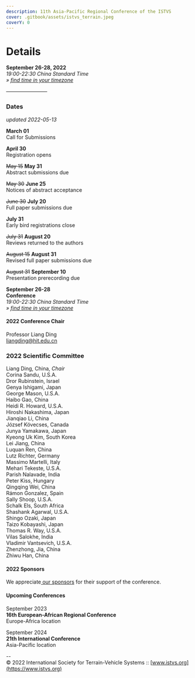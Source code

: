 ```yaml
---
description: 11th Asia-Pacific Regional Conference of the ISTVS
cover: .gitbook/assets/istvs_terrain.jpeg
coverY: 0
---
```


# Details

**September 26-28, 2022**\
_19:00-22:30 China Standard Time_\
_»_ [_find time in your timezone_](https://www.timeanddate.com/worldclock/fixedtime.html?ah=3\&am=30\&iso=20220926T19\&msg=11th%20Asia-Pacific%20Regional%20Conference%20of%20the%20ISTVS%20%7C%20online%20%7C%20conference.istvs.org\&p1=502)

————————

### Dates

_updated 2022-05-13_

**March 01**\
Call for Submissions

**April 30**\
Registration opens

~~May 15~~ **May 31**\
Abstract submissions due

~~May 30~~ **June 25**\
Notices of abstract acceptance

~~June 30~~ **July 20**\
Full paper submissions due

**July 31**\
Early bird registrations close

~~July 31~~ **August 20**\
Reviews returned to the authors

~~August 15~~ **August 31**\
Revised full paper submissions due

~~August 31~~ **September 10**\
Presentation prerecording due

**September 26-28**\
**Conference**\
_19:00-22:30 China Standard Time_\
_»_ [_find time in your timezone_](https://www.timeanddate.com/worldclock/fixedtime.html?ah=3\&am=30\&iso=20220926T19\&msg=11th%20Asia-Pacific%20Regional%20Conference%20of%20the%20ISTVS%20%7C%20online%20%7C%20conference.istvs.org\&p1=502)

#### 2022 Conference Chair

Professor Liang Ding\
[liangding@hit.edu.cn](mailto:liangding@hit.edu.cn)

### 2022 Scientific Committee

Liang Ding, China, _Chair_\
Corina Sandu, U.S.A.\
Dror Rubinstein, Israel\
Genya Ishigami, Japan\
George Mason, U.S.A.\
Haibo Gao, China\
Heidi R. Howard, U.S.A.\
Hiroshi Nakashima, Japan\
Jianqiao Li, China\
József Kövecses, Canada\
Junya Yamakawa, Japan\
Kyeong Uk Kim, South Korea\
Lei Jiang, China\
Luquan Ren, China\
Lutz Richter, Germany\
Massimo Martelli, Italy\
Mehari Tekeste, U.S.A.\
Parish Nalavade, India\
Peter Kiss, Hungary\
Qingqing Wei, China\
Rámon Gonzalez, Spain\
Sally Shoop, U.S.A.\
Schalk Els, South Africa\
Shashank Agarwal, U.S.A.\
Shingo Ozaki, Japan\
Taizo Kobayashi, Japan\
Thomas R. Way, U.S.A.\
Vilas Salokhe, India\
Vladimir Vantsevich, U.S.A.\
Zhenzhong, Jia, China\
Zhiwu Han, China

#### 2022 Sponsors

We appreciate[ our sponsors](https://conference.istvs.org/sponsors-2022) for their support of the conference.

#### Upcoming Conferences

September 2023\
**16th European-African Regional Conference**\
Europe-Africa location

September 2024\
**21th International Conference**\
Asia-Pacific location



\--\
© 2022 International Society for Terrain-Vehicle Systems :: [www.istvs.org](https://www.istvs.org)
